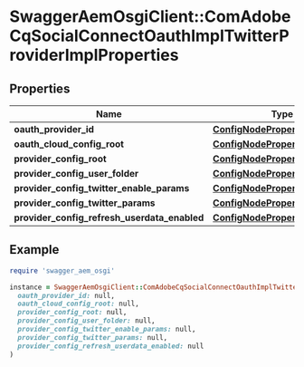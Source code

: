 # SwaggerAemOsgiClient::ComAdobeCqSocialConnectOauthImplTwitterProviderImplProperties

## Properties

| Name | Type | Description | Notes |
| ---- | ---- | ----------- | ----- |
| **oauth_provider_id** | [**ConfigNodePropertyString**](ConfigNodePropertyString.md) |  | [optional] |
| **oauth_cloud_config_root** | [**ConfigNodePropertyString**](ConfigNodePropertyString.md) |  | [optional] |
| **provider_config_root** | [**ConfigNodePropertyString**](ConfigNodePropertyString.md) |  | [optional] |
| **provider_config_user_folder** | [**ConfigNodePropertyDropDown**](ConfigNodePropertyDropDown.md) |  | [optional] |
| **provider_config_twitter_enable_params** | [**ConfigNodePropertyBoolean**](ConfigNodePropertyBoolean.md) |  | [optional] |
| **provider_config_twitter_params** | [**ConfigNodePropertyArray**](ConfigNodePropertyArray.md) |  | [optional] |
| **provider_config_refresh_userdata_enabled** | [**ConfigNodePropertyBoolean**](ConfigNodePropertyBoolean.md) |  | [optional] |

## Example

```ruby
require 'swagger_aem_osgi'

instance = SwaggerAemOsgiClient::ComAdobeCqSocialConnectOauthImplTwitterProviderImplProperties.new(
  oauth_provider_id: null,
  oauth_cloud_config_root: null,
  provider_config_root: null,
  provider_config_user_folder: null,
  provider_config_twitter_enable_params: null,
  provider_config_twitter_params: null,
  provider_config_refresh_userdata_enabled: null
)
```

